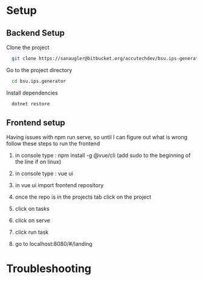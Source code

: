 # Setup
## Backend Setup
Clone the project

```bash
  git clone https://sanaugler@bitbucket.org/accutechdev/bsu.ips-generator.backend.git
```

Go to the project directory

```bash
  cd bsu.ips.generator
```

Install dependencies

```bash
  dotnet restore
```

## Frontend setup
Having issues with npm run serve, so until I can figure out what is wrong follow these steps to run the frontend

1. in console type : npm install -g @vue/cli (add sudo to the beginning of the line if on linux)

2. in console type : vue ui

3. in vue ui import frontend repository

4. once the repo is in the projects tab click on the project

5. click on tasks

6. click on serve

7. click run task

8. go to localhost:8080/#/landing

# Troubleshooting

